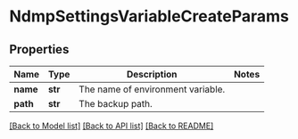 # NdmpSettingsVariableCreateParams

## Properties
Name | Type | Description | Notes
------------ | ------------- | ------------- | -------------
**name** | **str** | The name of environment variable. | 
**path** | **str** | The backup path. | 

[[Back to Model list]](../README.md#documentation-for-models) [[Back to API list]](../README.md#documentation-for-api-endpoints) [[Back to README]](../README.md)


